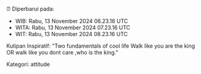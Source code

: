 ⏰ Diperbarui pada:
- WIB: Rabu, 13 November 2024 06.23.16 UTC
- WITA: Rabu, 13 November 2024 07.23.16 UTC
- WIT: Rabu, 13 November 2024 08.23.16 UTC

Kutipan Inspiratif:
"Two fundamentals of cool life  Walk like you are the king OR walk like you dont care ,who is the king."


Kategori: attitude

